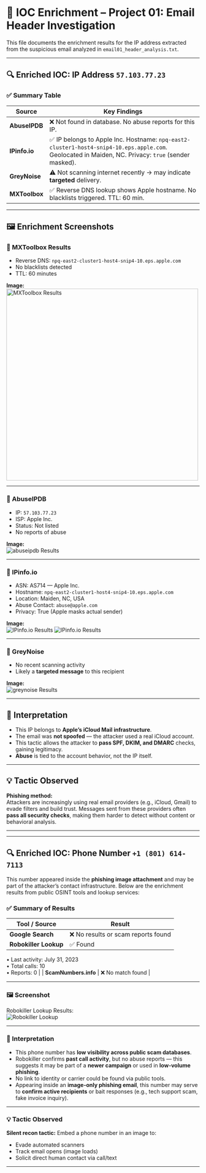 # 📂 IOC Enrichment – Project 01: Email Header Investigation

This file documents the enrichment results for the IP address extracted from the suspicious email analyzed in `email01_header_analysis.txt`.

---

## 🔍 Enriched IOC: IP Address `57.103.77.23`

### ✅ Summary Table

| Source        | Key Findings |
|---------------|--------------|
| **AbuseIPDB** | ❌ Not found in database. No abuse reports for this IP. |
| **IPinfo.io** | ✅ IP belongs to Apple Inc. Hostname: `npq-east2-cluster1-host4-snip4-10.eps.apple.com`. Geolocated in Maiden, NC. Privacy: `true` (sender masked). |
| **GreyNoise** | ⚠️ Not scanning internet recently → may indicate **targeted** delivery. |
| **MXToolbox** | ✅ Reverse DNS lookup shows Apple hostname. No blacklists triggered. TTL: 60 min. |

---

## 🖼️ Enrichment Screenshots

### 📸 MXToolbox Results

- Reverse DNS: `npq-east2-cluster1-host4-snip4-10.eps.apple.com`
- No blacklists detected  
- TTL: 60 minutes

**Image:**  
<img src="./screenshots/ioc-enrichment/mxtoolbox-header.png" alt="MXToolbox Results" width="500"/>

---

### 📸 AbuseIPDB

- IP: `57.103.77.23`
- ISP: Apple Inc.
- Status: Not listed  
- No reports of abuse

**Image:**  
![abuseipdb Results](./screenshots/ioc-enrichment/abuseipdb-ip-ioc.png)

---

### 📸 IPinfo.io

- ASN: AS714 — Apple Inc.
- Hostname: `npq-east2-cluster1-host4-snip4-10.eps.apple.com`
- Location: Maiden, NC, USA
- Abuse Contact: `abuse@apple.com`
- Privacy: True (Apple masks actual sender)

**Image:**  
![IPinfo.io Results](./screenshots/ioc-enrichment/1-ipinfo-ip-ioc.png)
![IPinfo.io Results](./screenshots/ioc-enrichment/2-ipinfo-ip-ioc.png)

---

### 📸 GreyNoise

- No recent scanning activity
- Likely a **targeted message** to this recipient

**Image:**  
![greynoise Results](./screenshots/ioc-enrichment/greynoise-ip-ioc.png)

---

## 🧠 Interpretation

- This IP belongs to **Apple’s iCloud Mail infrastructure**.
- The email was **not spoofed** — the attacker used a real iCloud account.
- This tactic allows the attacker to **pass SPF, DKIM, and DMARC** checks, gaining legitimacy.
- **Abuse** is tied to the account behavior, not the IP itself.

---

## 💡 Tactic Observed

**Phishing method:**  
Attackers are increasingly using real email providers (e.g., iCloud, Gmail) to evade filters and build trust. Messages sent from these providers often **pass all security checks**, making them harder to detect without content or behavioral analysis.

---

---

## 🔍 Enriched IOC: Phone Number `+1 (801) 614-7113`

This number appeared inside the **phishing image attachment** and may be part of the attacker’s contact infrastructure. Below are the enrichment results from public OSINT tools and lookup services:

### ✅ Summary of Results

| Tool / Source         | Result |
|-----------------------|--------|
| **Google Search**     | ❌ No results or scam reports found |
| **Robokiller Lookup** | ✅ Found  
• Last activity: July 31, 2023  
• Total calls: 10  
• Reports: 0 |
| **ScamNumbers.info**  | ❌ No match found |

---

### 🖼️ Screenshot

Robokiller Lookup Results:  
![Robokiller Lookup](./screenshots/ioc-enrichment/robokiller-phone-lookup.png)

---

### 🧠 Interpretation

- This phone number has **low visibility across public scam databases**.
- Robokiller confirms **past call activity**, but no abuse reports — this suggests it may be part of a **newer campaign** or used in **low-volume phishing**.
- No link to identity or carrier could be found via public tools.
- Appearing inside an **image-only phishing email**, this number may serve to **confirm active recipients** or bait responses (e.g., tech support scam, fake invoice inquiry).

---

### 💡 Tactic Observed

**Silent recon tactic:** Embed a phone number in an image to:
- Evade automated scanners  
- Track email opens (image loads)  
- Solicit direct human contact via call/text

---




